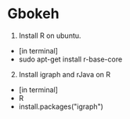 # Gbokeh















1. Install R on ubuntu. 
  - [in terminal]
  - sudo apt-get install r-base-core

2. Install igraph and rJava on R
  - [in terminal]
  - R
  - install.packages("igraph")
  
